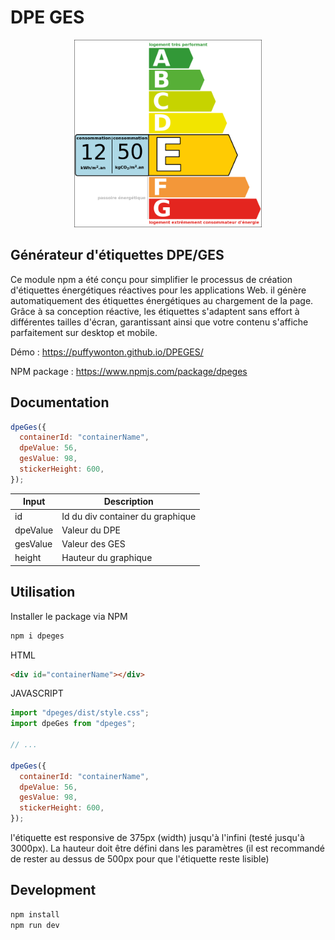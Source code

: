 # DPE GES

<p align="center">
<img src="https://github.com/puffywonton/DPEGES/blob/main/src/public/dpeGes.png?raw=true" width="300">
</p>

## Générateur d'étiquettes DPE/GES

Ce module npm a été conçu pour simplifier le processus de création d'étiquettes énergétiques réactives pour les applications Web. il génère automatiquement des étiquettes énergétiques au chargement de la page. Grâce à sa conception réactive, les étiquettes s'adaptent sans effort à différentes tailles d'écran, garantissant ainsi que votre contenu s'affiche parfaitement sur desktop et mobile.

Démo : https://puffywonton.github.io/DPEGES/

NPM package : https://www.npmjs.com/package/dpeges

## Documentation

```js
dpeGes({
  containerId: "containerName",
  dpeValue: 56,
  gesValue: 98,
  stickerHeight: 600,
});
```

| Input    | Description                      |
| -------- | -------------------------------- |
| id       | Id du div container du graphique |
| dpeValue | Valeur du DPE                    |
| gesValue | Valeur des GES                   |
| height   | Hauteur du graphique             |

## Utilisation

Installer le package via NPM

```sh
npm i dpeges
```

HTML

```html
<div id="containerName"></div>
```

JAVASCRIPT

```js
import "dpeges/dist/style.css";
import dpeGes from "dpeges";

// ...

dpeGes({
  containerId: "containerName",
  dpeValue: 56,
  gesValue: 98,
  stickerHeight: 600,
});
```
l'étiquette est responsive de 375px (width) jusqu'à l'infini (testé jusqu'à 3000px).
La hauteur doit être défini dans les paramètres (il est recommandé de rester au dessus de 500px pour que l'étiquette reste lisible)

## Development

```sh
npm install
npm run dev
```
